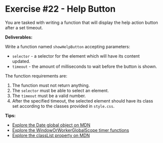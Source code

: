 # Exercise #22 - Help Button

You are tasked with writing a function that will display the help action button after a set timeout.

**Deliverables:**

Write a function named `showHelpButton` accepting parameters:

* `selector` - a selector for the element which will have its content updated.
* `timeout` - the amount of milliseconds to wait before the button is shown.

The function requirements are:

1. The function must not return anything.
2. The `selector` must be able to select an element.
3. The `timeout` must be a valid number.
4. After the specified timeout, the selected element should have its class set according to the classes provided in `style.css`.

**Tips:**

* [Explore the Date global object on MDN](https://developer.mozilla.org/en-US/docs/Web/JavaScript/Reference/Global_Objects/Date)
* [Explore the WindowOrWorkerGlobalScope timer functions](https://developer.mozilla.org/en-US/docs/Web/API/WindowOrWorkerGlobalScope)
* [Explore the classList property on MDN](https://developer.mozilla.org/en-US/docs/Web/API/Element/classList)
